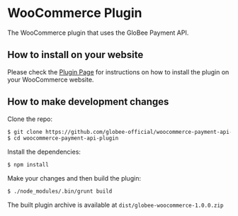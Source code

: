 # WooCommerce Plugin

The WooCommerce plugin that uses the GloBee Payment API.

## How to install on your website

Please check the [Plugin Page](https://globee.com/woocommerce) for instructions on how to install the plugin on your
WooCommerce website.

## How to make development changes

Clone the repo:
```bash
$ git clone https://github.com/globee-official/woocommerce-payment-api-plugin
$ cd woocommerce-payment-api-plugin
```

Install the dependencies:
```bash
$ npm install
```

Make your changes and then build the plugin:
```bash
$ ./node_modules/.bin/grunt build
```
The built plugin archive is available at `dist/globee-woocommerce-1.0.0.zip`